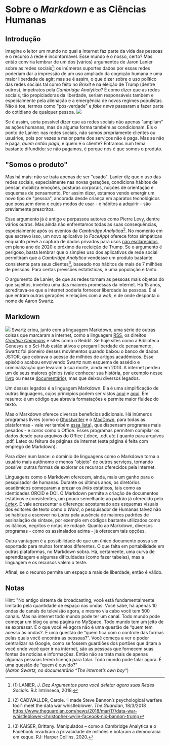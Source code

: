 <title>Sobre o Markdown e as ciências humanas</title>

<meta name="citation_title" content="Sobre o Markdown e as ciências humanas">
<meta name="citation_author" content="Miotto, M.">
<meta name="citation_journal_title" content="Askemata (website)">
<meta name="citation_volume" content="0">
<meta name="citation_issue" content="0">
<meta name="citation_firstpage" content="0">
<meta name="citation_pdf_url" content="http://askemata.github.io">


Sobre o *Markdown* e as Ciências Humanas
=====================

Introdução
-------------


Imagine o leitor um mundo no qual a Internet faz parte da vida das pessoas e o recurso à rede é incontornável. Esse mundo é o nosso, certo? Mas então conviria lembrar de um dos (vários) argumentos de Jaron Lanier sobre as redes sociais[^1]: os inúmeros suportes dados por essas redes poderiam dar a impressão de um uso ampliado da cognição humana e uma maior liberdade de agir; mas se é assim, o que dizer sobre o uso político das redes sociais tal como feito no *Brexit* e na eleição de Trump (dentre outros), impetratos pela *Cambridge Analytica*? É como dizer que as redes sociais, tão propiciadoras da liberdade, seriam responsáveis também e especialmente pela alienação e a emergência de novos regimes populistas. Não à toa, termos como "pós-verdade" e *fake news* passaram a fazer parte do cotidiano de qualquer pessoa. ![](http://geocities.ws/askesis/imagens/lanier.png)

Se é assim, seria possível dizer que as redes sociais não apenas "ampliam" as ações humanas, mas de alguma forma também as condicionam. Eis o ponto de Lanier: nas redes sociais, não somos propriamente clientes ou usuários, pois por vezes a maior parte dos serviços não é paga. Mas se não é paga, *quem então paga*, e quem é o cliente? Entramos num tema bastante difundido: se não pagamos, é porque nós é que somos o produto. 

"Somos o produto"
-------------

Mas há mais: não se trata apenas de ser "usado". Lanier diz que o uso das redes sociais, especialmente nas novas gerações, condiciona hábitos de pensar, mobiliza emoções, posturas corporais, noções de orientação e esquemas de pensamento. Por assim dizer, estamos vendo emergir um novo tipo de "pessoa", ancorada desde criança em aparatos tecnológicos que possuem dono e cujos modos de usar - e hábitos a adquirir - são previamente prescritos. 

Esse argumento já é antigo e perpassou autores como Pierre Levy, dentre vários outros. Mas ainda não enfrentamos todas as suas consequências, especialmente após os eventos da *Cambridge Analytica*[^2]. No momento em que escrevo isso, um novo aplicativo (o *FaceApp*) oferece fotos simpáticas enquanto prevê a captura de dados privados para usos [não esclarecidos](https://canaltech.com.br/apps/faceapp-e-uma-prova-de-que-nao-estamos-prontos-para-pensar-sobre-privacidade-144523/), em pleno ano de 2020 e próximo da reeleição de Trump. Se o argumento é perigoso, basta lembrar que o simples uso dos aplicativos de rede social permitiram que a *Cambridge Analytica* vendesse um produto bastante consistente para seus clientes[^3], baseado nos hábitos de mais de 7 milhões de pessoas. Para certas previsões estatísticas, é uma população e tanto. 

O argumento de Lanier, de que as redes tornam as pessoas mais objetos do que sujeitos, inverteu uma das maiores promessas da internet. Há 15 anos, acreditava-se que a internet poderia fornecer liberdade às pessoas. É aí que entram outras gerações e relações com a *web*, e de onde desponta o nome de Aaron Swartz. 

Markdown
-------------

![](http://geocities.ws/askesis/imagens/markdown.png) Swartz criou, junto com a linguagem Markdown, uma série de outras coisas que marcaram a internet, como a linguagem [RSS](https://pt.wikipedia.org/wiki/RSS), os direitos *[Creative Commons](https://pt.wikipedia.org/wiki/Creative_Commons)* e sites como o Reddit. Se hoje sites como a Biblioteca Genesys e o Sci-Hub estão ativos e pregam liberdade de pensamento, Swartz foi pioneiro desses movimentos quando baixou o banco de dados JSTOR, que cobrava o acesso de milhões de artigos acadêmicos. Esse episódio acabou envolvendo Swartz num esquema de assédio e criminalização que levaram à sua morte, ainda em 2013. A internet perdeu um de seus maiores gênios (vale conhecer sua história, por exemplo nesse [livro](https://www.theguardian.com/books/2016/mar/04/boy-who-could-change-the-world-review-aaron-schwartz) ou nesse [documentário](https://archive.org/details/TheInternetsOwnBoyTheStoryOfAaronSwartz)), mas que deixou diversos legados. 

Um desses legados é a linguagem Markdown. Ela é uma simplificação de outras linguagens, cujos princípios podem ser vistos [aqui](https://blog.da2k.com.br/2015/02/08/aprenda-markdown/) e [aqui](http://www.if.ufrgs.br/fis01069/sintaxemarkdown.html). Em resumo: é um código que abrevia formatações e permite maior fluidez do texto. 

Mas o Markdown oferece diversos benefícios adicionais. Há inúmeros programas livres (como o [Ghostwriter](https://sempreupdate.com.br/instalar-no-ubuntu-ghostwriter-um-editor-de-codigo-aberto-focado-na-utilizacao-da-linguagem-markdown/) e o [MacDown](https://macdown.uranusjr.com), para todas as plataformas - vale ver também [essa lista](https://gnulinuxbrasil.com.br/2019/11/08/os-10-melhores-editores-de-markdown-para-linux/)), que dispensam programas mais pesados - e *caros* como o Office. Esses programas permitem compilar os dados desde para arquivos do Office (.docx, .odt *etc.*) quanto para arquivos .pdf, Latex ou feitura de páginas de internet (esta página é feita com emprego de Markdown). 

Para dizer num lance: o domínio de linguagens como o Markdown torna o usuário mais autônomo e menos "objeto" de outros serviços, tornando possível outras formas de explorar os recursos oferecidos pela internet. 

Linguagens como o Markdown oferecem, ainda, mais um ganho para o pesquisador de humanas. Durante os últimos anos, os diretórios acadêmicos começaram a prezar os *links* estáticos, tais como as identidades ORCID e DOI. O Markdown permite a criação de documentos estáticos e consistentes, um pouco semelhante ao padrão já oferecido pelo *[Latex](https://www.latex-project.org)*. E vale acrescentar a diferença: acostumado aos esquemas visuais dos editores de texto como o *Word*, o pesquisador de Humanas talvez não se habitue a escrever no *Latex* pela ausência de maiores padrões de assinalação de sintaxe, por exemplo em códigos bastante utilizados como os itálicos, negritos e notas de rodapé. Quanto ao Markdown, diversos programas - como os assinalados acima - já oferecem tais opções. 

Outra vantagem é a possibilidade de que um único documento possa ser exportado para muitos formatos diferentes. O que falta em portabilidade em outras plataformas, no Markdown sobra. Há, certamente, uma curva de aprendizagem e algumas dificuldades (como fazer tabelas), mas a linguagem e os recursos valem o teste. 

Afinal, se o recurso permite um espaço a mais de liberdade, então é válido. 

Notas
-------------

[^1]: (1) LANIER, J. *Dez Argumentos para você deletar agora suas Redes Sociais*. RJ: Intrinseca, 2018.

[^2]: (2) CADWALLDR, Carole. ‘I made Steve Bannon’s psychological warfare tool’: meet the data war whistleblower. *The Guardian*, 18/3/2018 https://www.theguardian.com/news/2018/mar/17/data-war-whistleblower-christopher-wylie-faceook-nix-bannon-trump

[^3]: (3) KAISER, Brittany. Manipulados – como a Cambridge Analytica e o Facebook invadiram a privacidade de milhões e botaram a democracia em xeque. RJ: Harper Collins, 2020.

Hint: "No antigo sistema de broadcasting, você está fundamentalmente limitado pela quantidade de espaço nas ondas. Você sabe, há apenas 10 ondas de canais de televisão agora, e mesmo via cabo você tem 500 canais. Mas na internet todo mundo pode ter um canal. Todo mundo pode começar um blog ou uma página no MySpace. Todo mundo tem um jeito de se expressar. E o que você vê agora não é uma questão de “quem tem acesso às ondas?. É uma questão de “quem fica com o controle das formas pelas quais você encontra as pessoas?”. Você começa a ver o poder centralizar na Google, como se fossem guardiões dos portões que ditam a você onde você quer ir na internet, são as pessoas que fornecem suas fontes de notícias e informações. Então não se trata mais de apenas algumas pessoas terem licença para falar. Todo mundo pode falar agora. É uma questão de “quem é ouvido?”  
(*Aaron Swartz, no documentário “The internet’s own boy“*)
